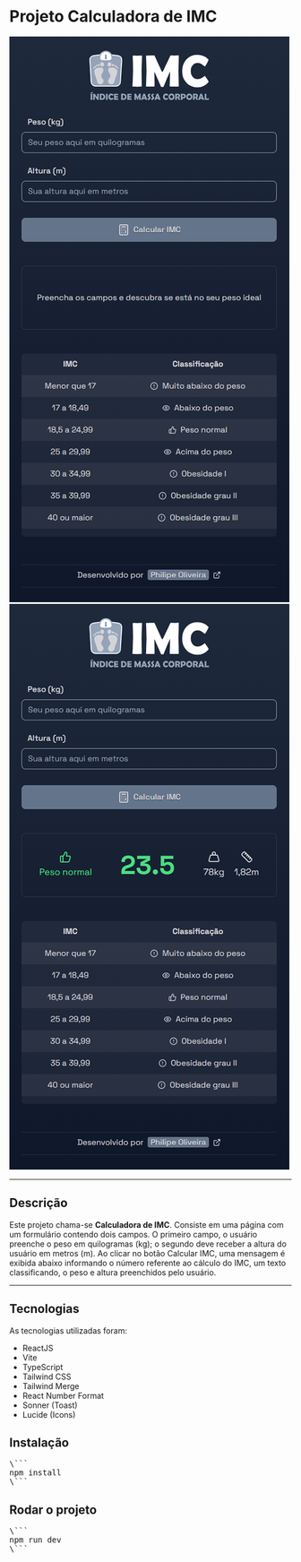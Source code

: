 <h1>Projeto Calculadora de IMC</h1>
<img src="/.github/cover-calculadora-de-imc-01.png/" alt="Imagem do início da Calculadora de IMC" />
<img src="/.github/cover-calculadora-de-imc-02.png/" alt="Imagem com resultado na da Calculadora de IMC" />
<hr>
<h2>Descrição</h2>
<p>Este projeto chama-se <strong>Calculadora de IMC</strong>. Consiste em uma página com um formulário contendo dois campos. O primeiro campo, o usuário preenche o peso em quilogramas (kg); o segundo deve receber a altura do usuário em metros (m). Ao clicar no botão Calcular IMC, uma mensagem é exibida abaixo informando o número referente ao cálculo do IMC, um texto classificando, o peso e altura preenchidos pelo usuário.</p>
<hr>
<h2>Tecnologias</h2>
<p>As tecnologias utilizadas foram:</p>
<ul>
<li>ReactJS</li>
<li>Vite</li>
<li>TypeScript</li>
<li>Tailwind CSS</li>
<li>Tailwind Merge</li>
<li>React Number Format</li>
<li>Sonner (Toast)</li>
<li>Lucide (Icons)</li>
</ul>
<h2>Instalação</h2>
<pre>
\```
npm install
\```
</pre>
<h2>Rodar o projeto</h2>
<pre>
\```
npm run dev
\```
</pre>
